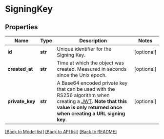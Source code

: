 # SigningKey

## Properties
Name | Type | Description | Notes
------------ | ------------- | ------------- | -------------
**id** | **str** | Unique identifier for the Signing Key. | [optional] 
**created_at** | **str** | Time at which the object was created. Measured in seconds since the Unix epoch. | [optional] 
**private_key** | **str** | A Base64 encoded private key that can be used with the RS256 algorithm when creating a [JWT](https://jwt.io/). **Note that this value is only returned once when creating a URL signing key.** | [optional] 

[[Back to Model list]](../README.md#documentation-for-models) [[Back to API list]](../README.md#documentation-for-api-endpoints) [[Back to README]](../README.md)


